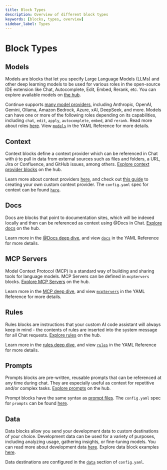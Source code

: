 ```yaml
---
title: Block Types
description: Overview of different block types
keywords: [blocks, types, overview]
sidebar_label: Types
---
```


# Block Types

## Models

Models are blocks that let you specify Large Language Models (LLMs) and other deep learning models to be used for various roles in the open-source IDE extension like Chat, Autocomplete, Edit, Embed, Rerank, etc. You can explore available models on [the hub](https://hub.continue613.dev/explore/models).

Continue supports [many model providers](../../advanced/model-providers/top-level/openai.mdx), including Anthropic, OpenAI, Gemini, Ollama, Amazon Bedrock, Azure, xAI, DeepSeek, and more. Models can have one or more of the following roles depending on its capabilities, including `chat`, `edit`, `apply`, `autocomplete`, `embed`, and `rerank`. Read more about roles [here](../../advanced/model-roles/00-intro.mdx). View [`models`](/reference#models) in the YAML Reference for more details.

## Context

Context blocks define a context provider which can be referenced in Chat with `@` to pull in data from external sources such as files and folders, a URL, Jira or Confluence, and GitHub issues, among others. [Explore context provider blocks](https://hub.continue613.dev/explore/context) on the hub.

Learn more about context providers [here](/reference#context), and check out [this guide](../../guides/build-your-own-context-provider.mdx) to creating your own custom context provider. The `config.yaml` spec for context can be found [`here`](/reference#context).

## Docs

Docs are blocks that point to documentation sites, which will be indexed locally and then can be referenced as context using @Docs in Chat. [Explore docs](https://hub.continue613.dev/explore/docs) on the hub.

Learn more in the [@Docs deep dive](../../advanced/context/documentation.mdx), and view [`docs`](/reference#docs) in the YAML Reference for more details.

## MCP Servers

Model Context Protocol (MCP) is a standard way of building and sharing tools for language models. MCP Servers can be defined in `mcpServers` blocks. [Explore MCP Servers](https://hub.continue613.dev/explore/mcp) on the hub.

Learn more in the [MCP deep dive](../../advanced/deep-dives/mcp.mdx), and view [`mcpServers`](/reference#mcpservers) in the YAML Reference for more details.

## Rules

Rules blocks are instructions that your custom AI code assistant will always keep in mind - the contents of rules are inserted into the system message for all Chat requests. [Explore rules](https://hub.continue613.dev/explore/rules) on the hub.

Learn more in the [rules deep dive](../../advanced/deep-dives/rules.mdx), and view [`rules`](/reference#rules) in the YAML Reference for more details.

## Prompts

Prompts blocks are pre-written, reusable prompts that can be referenced at any time during chat. They are especially useful as context for repetitive and/or complex tasks. [Explore prompts](https://hub.continue613.dev/explore/prompts) on the hub.

Prompt blocks have the same syntax as [prompt files](../../advanced/deep-dives/prompts.md). The `config.yaml` spec for `prompts` can be found [here](/reference#prompts).

## Data

Data blocks allow you send your development data to custom destinations of your choice. Development data can be used for a variety of purposes, including analyzing usage, gathering insights, or fine-tuning models. You can read more about development data [here](../../advanced/deep-dives/development-data.md). Explore data block examples [here](https://hub.continue613.dev/explore/data).

Data destinations are configured in the [`data`](/reference#data) section of `config.yaml`.
